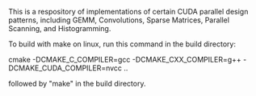 This is a respository of implementations of certain CUDA parallel design patterns, including GEMM, Convolutions, Sparse Matrices, Parallel Scanning, and Histogramming.

To build with make on linux, run this command in the build directory:

cmake -DCMAKE_C_COMPILER=gcc -DCMAKE_CXX_COMPILER=g++ -DCMAKE_CUDA_COMPILER=nvcc ..

followed by "make" in the build directory.
